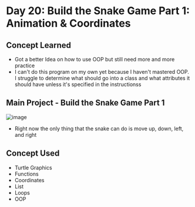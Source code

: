 # Day 20: Build the Snake Game Part 1: Animation & Coordinates

## Concept Learned
- Got a better Idea on how to use OOP but still need more and more practice
- I can't do this program on my own yet because I haven't mastered OOP. I struggle to determine what should go into a class and what attributes it should have unless it's specified in the instructionss
## Main Project - Build the Snake Game Part 1
![image](https://github.com/user-attachments/assets/f081966f-d99c-4cb8-b777-d31f4b7ac006)
- Right now the only thing that the snake can do is move up, down, left, and right

## Concept Used
- Turtle Graphics
- Functions
- Coordinates
- List
- Loops
- OOP
